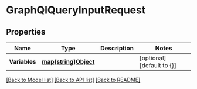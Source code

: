 # GraphQlQueryInputRequest

## Properties
Name | Type | Description | Notes
------------ | ------------- | ------------- | -------------
**Variables** | [**map[string]Object**](.md) |  | [optional] [default to {}]

[[Back to Model list]](../README.md#documentation-for-models) [[Back to API list]](../README.md#documentation-for-api-endpoints) [[Back to README]](../README.md)

